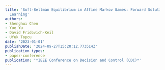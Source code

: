 ```yaml
---
title: 'Soft-Bellman Equilibrium in Affine Markov Games: Forward Solutions and Inverse
  Learning'
authors:
- Shenghui Chen
- Yue Yu
- David Fridovich-Keil
- Ufuk Topcu
date: '2023-01-01'
publishDate: '2024-09-27T15:20:12.773514Z'
publication_types:
- paper-conference
publication: '*IEEE Conference on Decision and Control (CDC)*'
---
```

